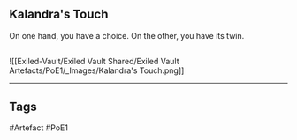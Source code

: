 ## Kalandra's Touch
On one hand, you have a choice.
On the other, you have its twin.
##
![[Exiled-Vault/Exiled Vault Shared/Exiled Vault Artefacts/PoE1/_Images/Kalandra's Touch.png]]

---
## Tags
#Artefact
#PoE1